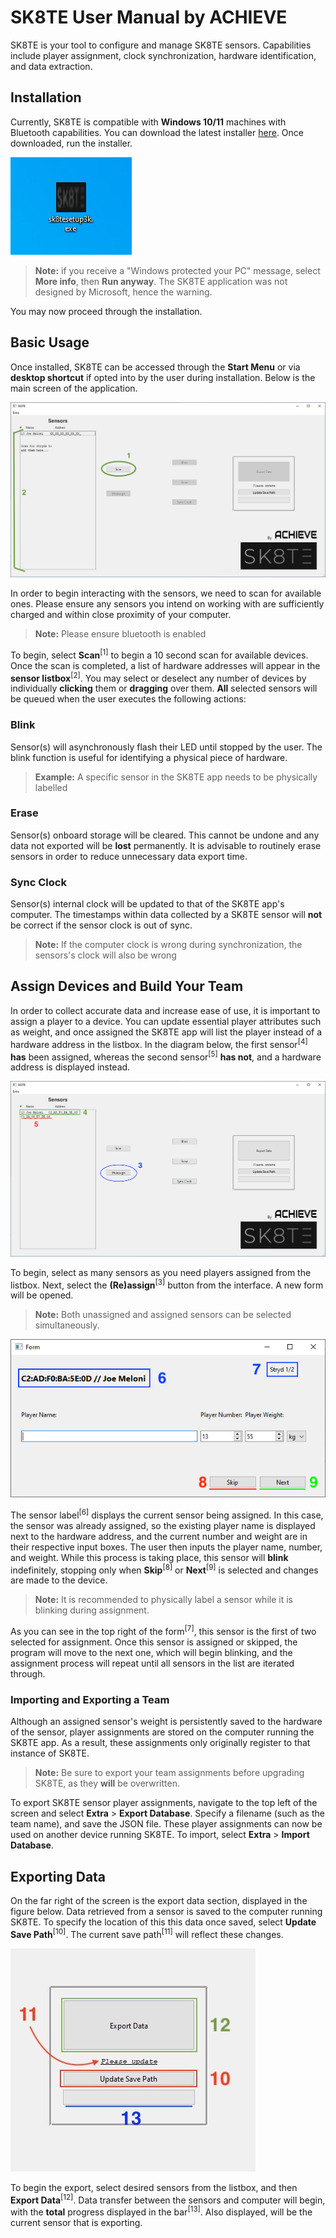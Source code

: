 # SK8TE User Manual by ACHIEVE

SK8TE is your tool to configure and manage SK8TE sensors. Capabilities include player assignment, clock synchronization, hardware identification, and data extraction.

## Installation

Currently, SK8TE is compatible with **Windows 10/11** machines with Bluetooth capabilities. You can download the latest installer [here](https://github.com/mcgregol/sk8te/releases/latest). Once downloaded, run the installer.

![1](https://github.com/mcgregol/sk8te/blob/main/thumbnail.png?raw=true)

> **Note:** if you receive a "Windows protected your PC" message, select **More info**, then **Run anyway**. The SK8TE application was not designed by Microsoft, hence the warning. 

You may now proceed through the installation.

## Basic Usage

Once installed, SK8TE can be accessed through the **Start Menu** or via **desktop shortcut** if opted into by the user during installation. Below is the main screen of the application.

![main](https://github.com/mcgregol/sk8te/blob/main/main.png?raw=true)

In order to begin interacting with the sensors, we need to scan for available ones. Please ensure any sensors you intend on working with are sufficiently charged and within close proximity of your computer.
> **Note:** Please ensure bluetooth is enabled

To begin, select **Scan**<sup>[1]</sup> to begin a 10 second scan for available devices. Once the scan is completed, a list of hardware addresses will appear in the **sensor listbox**<sup>[2]</sup>. You may select or deselect any number of devices by individually **clicking** them or **dragging** over them. **All** selected sensors will be queued when the user executes the following actions:

### Blink

Sensor(s) will asynchronously flash their LED until stopped by the user. The blink function is useful for identifying a physical piece of hardware.
>**Example:** A specific sensor in the SK8TE app needs to be physically labelled

### Erase

Sensor(s) onboard storage will be cleared. This cannot be undone and any data not exported will be **lost** permanently. It is advisable to routinely erase sensors in order to reduce unnecessary data export time.

### Sync Clock

Sensor(s) internal clock will be updated to that of the SK8TE app's computer. The timestamps within data collected by a SK8TE sensor will **not** be correct if the sensor clock is out of sync.
>**Note:** If the computer clock is wrong during synchronization, the sensors's clock will also be wrong

## Assign Devices and Build Your Team

In order to collect accurate data and increase ease of use, it is important to assign a player to a device. You can update essential player attributes such as weight, and once assigned the SK8TE app will list the player instead of a hardware address in the listbox. In the diagram below, the first sensor<sup>[4]</sup> **has** been assigned, whereas the second sensor<sup>[5]</sup> **has not**, and a hardware address is displayed instead.

![diag](https://github.com/mcgregol/sk8te/blob/main/Screenshot%202024-08-07%20123129.png?raw=true)

To begin, select as many sensors as you need players assigned from the listbox. Next, select the **(Re)assign**<sup>[3]</sup> button from the interface. A new form will be opened.
>**Note:** Both unassigned and assigned sensors can be selected simultaneously.

![fdf](https://github.com/mcgregol/sk8te/blob/main/form.png?raw=true)

The sensor label<sup>[6]</sup> displays the current sensor being assigned. In this case, the sensor was already assigned, so the existing player name is displayed next to the hardware address, and the current number and weight are in their respective input boxes. The user then inputs the player name, number, and weight. While this process is taking place, this sensor will **blink** indefinitely, stopping only when **Skip**<sup>[8]</sup> or **Next**<sup>[9]</sup> is selected and changes are made to the device.
>**Note:** It is recommended to physically label a sensor while it is blinking during assignment.

As you can see in the top right of the form<sup>[7]</sup>, this sensor is the first of two selected for assignment. Once this sensor is assigned or skipped, the program will move to the next one, which will begin blinking, and the assignment process will repeat until all sensors in the list are iterated through.

### Importing and Exporting a Team
Although an assigned sensor's weight is persistently saved to the hardware of the sensor, player assignments are stored on the computer running the SK8TE app. As a result, these assignments only originally register to that instance of SK8TE.
>**Note:** Be sure to export your team assignments before upgrading SK8TE, as they **will** be overwritten.

To export SK8TE sensor player assignments, navigate to the top left of the screen and select **Extra** > **Export Database**. Specify a filename (such as the team name),  and save the JSON file. These player assignments can now be used on another device running SK8TE. To import, select **Extra** > **Import Database**.

## Exporting Data

On the far right of the screen is the export data section, displayed in the figure below. Data retrieved from a sensor is saved to the computer running SK8TE. To specify the location of this this data once saved, select **Update Save Path**<sup>[10]</sup>. The current save path<sup>[11]</sup> will reflect these changes.

![export](https://github.com/mcgregol/sk8te/blob/main/export.png?raw=true)

To begin the export, select desired sensors from the listbox, and then **Export Data**<sup>[12]</sup>. Data transfer between the sensors and computer will begin, with the **total** progress displayed in the bar<sup>[13]</sup>. Also displayed, will be the current sensor that is exporting.
